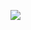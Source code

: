 ![](https://scontent.fhkg3-2.fna.fbcdn.net/v/t1.0-9/46359021_10156937434013552_3469464333916831744_n.jpg?_nc_cat=103&_nc_ht=scontent.fhkg3-2.fna&oh=8b8bdf75e544e600d208916917e1f538&oe=5CB2546E)
